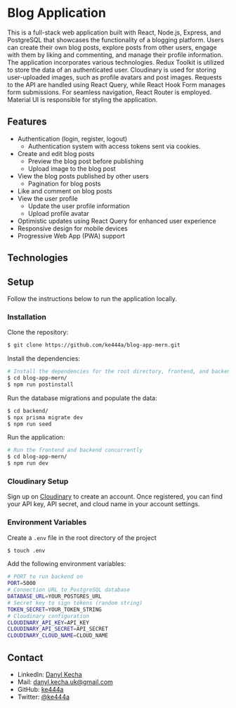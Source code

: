 # Blog Application

This is a full-stack web application built with React, Node.js, Express, and PostgreSQL that showcases the functionality of a blogging platform. Users can create their own blog posts, explore posts from other users, engage with them by liking and commenting, and manage their profile information.
</br>
The application incorporates various technologies. Redux Toolkit is utilized to store the data of an authenticated user. Cloudinary is used for storing user-uploaded images, such as profile avatars and post images. Requests to the API are handled using React Query, while React Hook Form manages form submissions. For seamless navigation, React Router is employed. Material UI is responsible for styling the application.
</br>

## Features

-   Authentication (login, register, logout)
    -   Authentication system with access tokens sent via cookies.
-   Create and edit blog posts
    -   Preview the blog post before publishing
    -   Upload image to the blog post
-   View the blog posts published by other users
    -   Pagination for blog posts
-   Like and comment on blog posts
-   View the user profile
    -   Update the user profile information
    -   Upload profile avatar
-   Optimistic updates using React Query for enhanced user experience
-   Responsive design for mobile devices
-   Progressive Web App (PWA) support

## Technologies


## Setup

Follow the instructions below to run the application locally.

### Installation

Clone the repository:

```bash
$ git clone https://github.com/ke444a/blog-app-mern.git
```

Install the dependencies:

```bash
# Install the dependencies for the root directory, frontend, and backend
$ cd blog-app-mern/
$ npm run postinstall
```

Run the database migrations and populate the data:

```bash
$ cd backend/
$ npx prisma migrate dev
$ npm run seed
```

Run the application:

```bash
# Run the frontend and backend concurrently
$ cd blog-app-mern/
$ npm run dev
```

### Cloudinary Setup

Sign up on [Cloudinary](https://cloudinary.com/) to create an account. Once registered, you can find your API key, API secret, and cloud name in your account settings.

### Environment Variables

Create a `.env` file in the root directory of the project

```bash
$ touch .env
```

Add the following environment variables:

```bash
# PORT to run backend on
PORT=5000
# Connection URL to PostgreSQL database
DATABASE_URL=YOUR_POSTGRES_URL
# Secret key to sign tokens (random string)
TOKEN_SECRET=YOUR_TOKEN_STRING
# Cloudinary configuration
CLOUDINARY_API_KEY=API_KEY
CLOUDINARY_API_SECRET=API_SECRET
CLOUDINARY_CLOUD_NAME=CLOUD_NAME
```

## Contact

-   LinkedIn: [Danyl Kecha](https://www.linkedin.com/in/danylkecha/)
-   Mail: danyl.kecha.uk@gmail.com
-   GitHub: [ke444a](https://github.com/ke444a)
-   Twitter: [@ke444a](https://twitter.com/ke444a)
